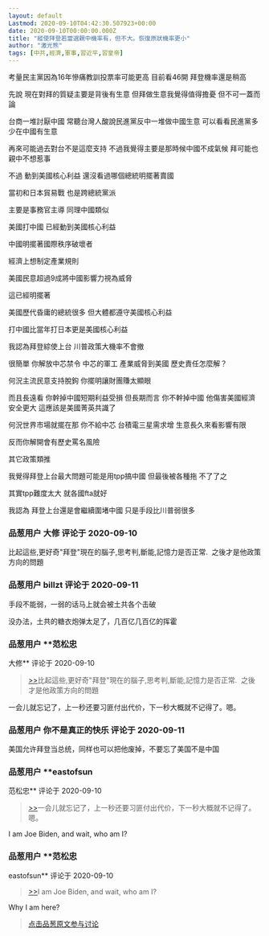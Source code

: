 ```yaml
---
layout: default
Lastmod: 2020-09-10T04:42:30.507923+00:00
date: 2020-09-10T00:00:00.000Z
title: "縱使拜登若當選親中機率有，但不大。恢復原狀機率更小"
author: "激光熊"
tags: [中共,經濟,軍事,習近平,習皇帝]
---
```


考量民主黨因為16年慘痛教訓投票率可能更高 目前看46開 拜登機率還是稍高   
  
先說 現在對拜的質疑主要是背後有生意 但拜做生意我覺得值得擔憂 但不可一蓋而論  
  
  
台商一堆討厭中國 常聽台灣人酸說民進黨反中一堆做中國生意 可以看看民進黨多少在中國有生意  
  
再來可能過去對台不是這麼支持 不過我覺得主要是那時候中國不成氣候 拜可能也親中不想惹事  
  
不過 動到美國核心利益 還沒看過哪個總統明擺著賣國  
  
當初和日本貿易戰 也是跨總統黨派   
  
主要是事務官主導 同理中國類似  
  
  
美國打中國 已經動到美國核心利益  
  
中國明擺著國際秩序破壞者  
  
經濟上想制定產業規則  
  
美國民意超過9成將中國影響力視為威脅  
  
這已經明擺著   
  
美國歷代昏庸的總統很多 但大體都遵守美國核心利益  
  
打中國比當年打日本更是美國核心利益  
  
我認為拜登綜使上台 川普政策大機率不會撤  
  
很簡單 你解放中芯禁令 中芯的軍工 產業威脅到美國 歷史責任怎麼解？  
  
何況主流民意支持脫鉤 你擺明讓財團賺太顯眼  
  
而且長遠看 你幹掉中國短期利益受損 但長期而言 你不幹掉中國 他傷害美國經濟安全更大 這應該是美國菁英共識了  
  
何況世界市場就擺在那 你不給中芯 台積電三星需求增 生意長久來看影響有限  
  
反而你解開會有歷史罵名風險  
  
其它政策類推  
  
我覺得拜登上台最大問題可能是用tpp搞中國 但最後被各種拖 不了了之  
  
其實tpp難度太大 就各國fta就好  
  
我認為 拜登上台還是會繼續圍堵中國 只是手段比川普弱很多

            
### 品葱用户 **大修** 评论于 2020-09-10
        
比起這些,更好奇"拜登"現在的腦子,思考判,斷能,記憶力是否正常.  之後才是他政策方向的問題
        


            
### 品葱用户 **billzt** 评论于 2020-09-11
        
手段不能弱，一弱的话马上就会被土共各个击破  
  
没办法，土共的糖衣炮弹太足了，几百亿几百亿的挥霍
        


            
### 品葱用户 **范松忠 
大修** 评论于 2020-09-10
        
> [\>>]( "/article/item_id-493466#")比起這些,更好奇"拜登"現在的腦子,思考判,斷能,記憶力是否正常.  之後才是他政策方向的問題

  
一会儿就忘记了，上一秒还要习匪付出代价，下一秒大概就不记得了。嗯。
        


            
### 品葱用户 **你不是真正的快乐** 评论于 2020-09-11
        
美国允许拜登当总统，同样也可以把他废掉，不要忘了美国不是中国
        


            
### 品葱用户 **eastofsun 
范松忠** 评论于 2020-09-10
        
> [\>>]( "/article/item_id-493468#")一会儿就忘记了，上一秒还要习匪付出代价，下一秒大概就不记得了。嗯。

  
  
I am Joe Biden, and wait, who am I?
        


            
### 品葱用户 **范松忠 
eastofsun** 评论于 2020-09-10
        
> [\>>]( "/article/item_id-493485#")I am Joe Biden, and wait, who am I?

  
  
Why I am here?
        






> [点击品葱原文参与讨论](https://pincong.rocks/article/23943)

